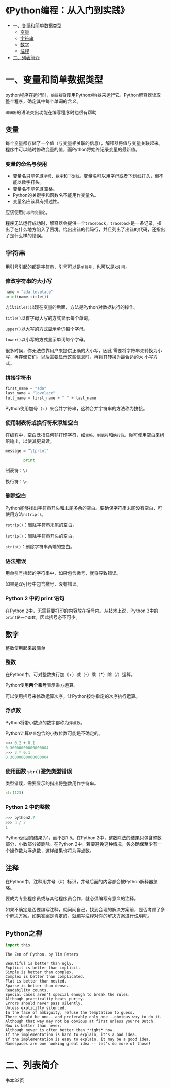 # 《Python编程：从入门到实践》

<!-- GFM-TOC -->
* [一、变量和简单数据类型](#一、变量和简单数据类型)
    * [变量](#变量)
    * [字符串](#字符串)
    * [数字](#数字)
    * [注释](#注释)
* [二、列表简介](#二、列表简介)

<!-- GFM-TOC -->

# 一、变量和简单数据类型

python程序在运行时，`编辑器`将使用Python`解释器`来运行它。Python解释器读取整个程序，确定其中每个单词的含义。

`编辑器`的语法突出功能在编写程序时也很有帮助
## 变量
每个变量都存储了一个值（与变量相关联的信息），解释器将值与变量关联起来。程序中可以随时修改变量的值，而Python将始终记录变量的最新值。
### 变量的命名与使用
* 变量名只能包含`字母`、`数字`和`下划线`。变量名可以用字母或者下划线打头，但不能以数字打头。
* 变量名不能包含空格。
* Python的关键字和函数名不能用作变量名。
* 变量名应该具有描述性。

应该使用`小写的变量名`。

程序无法运行成功时，解释器会提供一个`traceback`，`traceback`是一条记录，指出了在什么地方陷入了困境。给出出错的代码行，并且列出了出错的代码，还指出了是什么样的错误。

## 字符串
用引号引起的都是字符串，引号可以是`单引号`，也可以是`双引号`。
### 修改字符串的大小写
```Python
name = "ada lovelace" 
print(name.title()) 
```
方法`title()`出现在变量的后面，方法是Python对数据执行的操作。

`title()`以首字母大写的方式显示每个单词。

`upper()`以大写的方式显示单词每个字母。

`lower()`以小写的方式显示单词每个字母。

很多时候，你无法依靠用户来提供正确的大小写，因此
需要将字符串先转换为小写，再存储它们。以后需要显示这些信息时，再将其转换为最合适的大
小写方式。

### 拼接字符串
```Python
first_name = "ada" 
last_name = "lovelace" 
full_name = first_name + " " + last_name 
```
Python使用加号（+）来合并字符串，这种合并字符串的方法称为拼接。

### 使用制表符或换行符来添加空白
在编程中，空白泛指任何非打印字符，如`空格`、`制表符`和`换行符`。你可使用空白来组织输出，以使其更易读。
```Python
message = "\tprint"
```
```Python
        print
```
制表符：`\t`

换行符：`\n`
### 删除空白
Python能够找出字符串开头和末尾多余的空白。要确保字符串末尾没有空白，可使用方法`rstrip()`。

`rstrip()`：删除字符串末尾的空白。

`lstrip()`：删除字符串开头的空白。

`strip()`：删除字符串两端的空白。

### 语法错误
用单引号括起的字符串中，如果包含撇号，就将导致错误。

如果是双引号中包含撇号，没有错误。

### Python 2 中的 print 语句
在Python 2中，无需将要打印的内容放在括号内。从技术上说，Python 3中的`print是一个函数`，因此括号必不可少。

## 数字
整数使用起来最简单
### 整数

在Python中，可对整数执行加（+）减（-）乘（*）除（/）运算。

Python使用**两个乘号**表示乘方运算。

可以使用括号来修改运算次序，让Python按你指定的次序执行运算。

### 浮点数
Python将带小数点的数字都称为`浮点数`。

Python计算`结果`包含的小数位数可能是不确定的。
```Python
>>> 0.2 + 0.1
0.30000000000000004 
>>> 3 * 0.1
0.30000000000000004 
```

### 使用函数 `str()`避免类型错误

类型错误，需要显示的指出将整数用作字符串。
```Python
str(123)
```
### Python 2 中的整数
```Python
>>> python2.7
>>> 3 / 2
1 
```
Python返回的结果为1，而不是1.5。在Python 2中，整数除法的结果只包含整数部分，小数部分被删除。在Python 2中，若要避免这种情况，务必确保至少有一个操作数为浮点数，这样结果也将为浮点数。

## 注释
在Python中，注释用井号（#）标识，井号后面的内容都会被Python解释器忽略。

要成为专业程序员或与其他程序员合作，就必须编写有意义的注释。

如果不确定是否要编写注释，就问问自己，找到合理的解决方案前，是否考虑了多个解决方案。如果答案是肯定的，就编写注释对你的解决方案进行说明吧。

## Python之禅
```Python
import this 
```
```
The Zen of Python, by Tim Peters

Beautiful is better than ugly.
Explicit is better than implicit.
Simple is better than complex.
Complex is better than complicated.
Flat is better than nested.
Sparse is better than dense.
Readability counts.
Special cases aren't special enough to break the rules.
Although practicality beats purity.
Errors should never pass silently.
Unless explicitly silenced.
In the face of ambiguity, refuse the temptation to guess.
There should be one-- and preferably only one --obvious way to do it.
Although that way may not be obvious at first unless you're Dutch.
Now is better than never.
Although never is often better than *right* now.
If the implementation is hard to explain, it's a bad idea.
If the implementation is easy to explain, it may be a good idea.
Namespaces are one honking great idea -- let's do more of those!
```

# 二、列表简介

书本32页